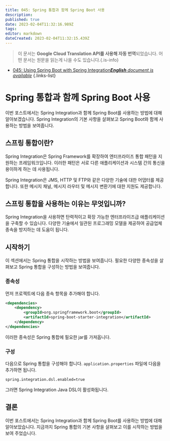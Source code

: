 ```yaml
---
title: 045: Spring 통합과 함께 Spring Boot 사용
description: 
published: true
date: 2023-02-04T11:32:16.989Z
tags: 
editor: markdown
dateCreated: 2023-02-04T11:32:15.439Z
---
```


> 이 문서는 **Google Cloud Translation API를 사용해 자동 번역**되었습니다.
어떤 문서는 원문을 읽는게 나을 수도 있습니다.{.is-info}



- [045: Using Spring Boot with Spring Integration***English** document is available*](/en/Knowledge-base/Spring-Boot/Learning/045-using-spring-boot-with-spring-integration)
{.links-list}


# Spring 통합과 함께 Spring Boot 사용

이번 포스트에서는 Spring Integration과 함께 Spring Boot를 사용하는 방법에 대해 알아보겠습니다. Spring Integration의 기본 사항을 살펴보고 Spring Boot와 함께 사용하는 방법을 보여줍니다.

## 스프링 통합이란?

Spring Integration은 Spring Framework를 확장하여 엔터프라이즈 통합 패턴을 지원하는 프레임워크입니다. 이러한 패턴은 서로 다른 애플리케이션과 시스템 간의 통신을 용이하게 하는 데 사용됩니다.

Spring Integration은 JMS, HTTP 및 FTP와 같은 다양한 기술에 대한 어댑터를 제공합니다. 또한 메시지 채널, 메시지 라우터 및 메시지 변환기에 대한 지원도 제공합니다.

## 스프링 통합을 사용하는 이유는 무엇입니까?

Spring Integration을 사용하면 탄력적이고 확장 가능한 엔터프라이즈급 애플리케이션을 구축할 수 있습니다. 다양한 기술에서 일관된 프로그래밍 모델을 제공하여 공급업체 종속을 방지하는 데 도움이 됩니다.

## 시작하기

이 섹션에서는 Spring 통합을 시작하는 방법을 보여줍니다. 필요한 다양한 종속성을 살펴보고 Spring 통합을 구성하는 방법을 보여줍니다.

### 종속성

먼저 프로젝트에 다음 종속 항목을 추가해야 합니다.

```xml
<dependencies>
    <dependency>
        <groupId>org.springframework.boot</groupId>
        <artifactId>spring-boot-starter-integration</artifactId>
    </dependency>
</dependencies>
```

이러한 종속성은 Spring 통합에 필요한 jar를 가져옵니다.

### 구성

다음으로 Spring 통합을 구성해야 합니다. `application.properties` 파일에 다음을 추가하면 됩니다.

```properties
spring.integration.dsl.enabled=true
```

그러면 Spring Integration Java DSL이 활성화됩니다.

## 결론

이번 포스트에서는 Spring Integration과 함께 Spring Boot를 사용하는 방법에 대해 알아보았습니다. 지금까지 Spring 통합의 기본 사항을 살펴보고 이를 시작하는 방법을 보여 주었습니다.